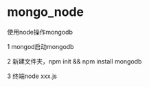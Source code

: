 # mongo_node
使用node操作mongodb

1 mongod启动mongodb

2 新建文件夹，npm init && npm install mongodb

3 终端node xxx.js
